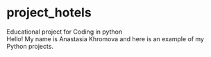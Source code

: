 # project_hotels
Educational project for Coding in python	
Hello! My name is Anastasia Khromova and here is an example of my Python projects.
